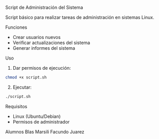Script de Administración del Sistema

Script básico para realizar tareas de administración en sistemas Linux.

Funciones
- Crear usuarios nuevos
- Verificar actualizaciones del sistema
- Generar informes del sistema

Uso
1. Dar permisos de ejecución:
```bash
chmod +x script.sh
```

2. Ejecutar:
```bash
./script.sh
```

Requisitos
- Linux (Ubuntu/Debian)
- Permisos de administrador

Alumnos
Blas Marsili
Facundo Juarez
